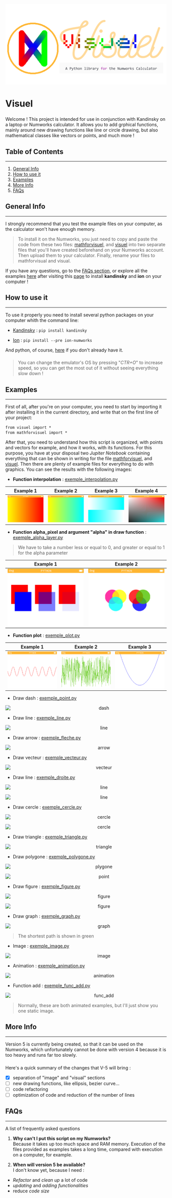 <p align="center" width="100%">
<img src=".\Exemples_images\logo_visuel.png" alt="Visuel-4">
</p>

# Visuel

###
Welcome ! This project is intended for use in conjunction with Kandinsky on a laptop or Numworks calculator. It allows you to add grphical functions, mainly around new drawing functions like line or circle drawing, but also mathematical classes like vectors or points, and much more !

## Table of Contents
***
1. [General Info](#general-info)
2. [How to use it](#how-to-use-it)
3. [Examples](#examples)
4. [More Info](#more-info)
5. [FAQs](#faqs)

## General Info
***
I strongly recommend that you test the example files on your computer, as the calculator won't have enough memory.

> To install it on the Numworks, you just need to copy and paste the code from these two files: [mathforvisuel](mathforvisuel.py), and [visuel](visuel.py) into two separate files that you'll have created beforehand on your Numworks account. Then upload them to your calculator. Finally, rename your files to mathforvisual and visual.

If you have any questions, go to the [FAQs section](#faqs), or explore all the examples [here](#examples) after visiting this [page](#how-to-use-it) to install **kandinsky** and **ion** on your computer !  

## How to use it
***
To use it properly you need to install several python packages on your computer whith the command line:

* [Kandinsky](https://github.com/ZetaMap/Kandinsky-Numworks) : `pip install kandinsky`

* [Ion](https://github.com/ZetaMap/Ion-numworks) : `pip install --pre ion-numworks`  

And python, of course, [here](https://www.python.org/downloads/) if you don't already have it.
###
>You can change the emulator's OS by pressing "_CTR+O_" to increase speed, so you can get the most out of it without seeing everything slow down !

## Examples
***
First of all, after you're on your computer, you need to start by importing it after installing it in the current directory, and write that on the first line of your project:
```
from visuel import *
from mathforvisuel import *
``` 
After that, you need to understand how this script is organized, with points and vectors for example, and how it works, with its functions. For this purpose, you have at your disposal two *Jupiter Notebook* containing everything that can be shown in writing for the file [mathforvisuel](ex_Math.ipynb), and [visuel](ex_Visuel.ipynb). Then there are plenty of example files for everything to do with graphics. You can see the results with the following images:

* **Function interpolation** : [exemple_interpolation.py](exemple_interpolation.py)  

<table>
    <thead>
        <tr>
            <th align="center">Example 1</th>
            <th align="center">Example 2</th>
            <th align="center">Example 3</th>
            <th align="center">Example 4</th>
        </tr>
    </thead>
    <tbody>
        <tr>
            <td> <img src=".\Exemples_images\exemple_interpolation_1.png"> </td>
            <td> <img src=".\Exemples_images\exemple_interpolation_2.png"> </td>
            <td> <img src=".\Exemples_images\exemple_interpolation_3.png"> </td>
            <td> <img src=".\Exemples_images\exemple_interpolation_4.png"> </td>
        </tr>
    </tbody>
</table>

* **Function alpha_pixel and argument "alpha" in draw function** : [exemple_alpha_layer.py](exemple_alpha_layer.py)

> We have to take a number less or equal to 0, and greater or equal to 1 for the alpha parameter

<table>
    <thead>
        <tr>
            <th align="center">Example 1</th>
            <th align="center">Example 2</th>
        </tr>
    </thead>
    <tbody>
        <tr>
            <td> <img src=".\Exemples_images\exemple_alpha_layer_1.png"> </td>
            <td> <img src=".\Exemples_images\exemple_alpha_layer_2.png"> </td>
        </tr>
    </tbody>
</table>

* **Function plot** : [exemple_plot.py](exemple_plot.py)

<table>
    <thead>
        <tr>
            <th align="center">Example 1</th>
            <th align="center">Example 2</th>
            <th align="center">Example 3</th>
        </tr>
    </thead>
    <tbody>
        <tr>
            <td> <img src=".\Exemples_images\exemple_plot_1.png"> </td>
            <td> <img src=".\Exemples_images\exemple_plot_2.png"> </td>
            <td> <img src=".\Exemples_images\exemple_plot_3.png"> </td>
        </tr>
    </tbody>
</table>

* Draw dash : [exemple_point.py](exemple_point.py)
<p align="center" width="100%">
<img src=".\Exemples_images\exemple_point.png" alt="dash" style="width: 60%; min-width: 600px; display: block; margin: auto;">
</p>

* Draw line : [exemple_line.py](exemple_line.py)
<p align="center" width="100%">
<img src=".\Exemples_images\exemple_ligne.png" alt="line" style="width: 60%; min-width: 600px; display: block; margin: auto;">
</p>

* Draw arrow : [exemple_fleche.py](exemple_fleche.py)  
<p align="center" width="100%">
<img src=".\Exemples_images\exemple_fleche.png" alt="arrow" style="width: 60%; min-width: 600px; display: block; margin: auto;">
</p>

* Draw vecteur : [exemple_vecteur.py](exemple_vecteur.py)  
<p align="center" width="100%">
<img src=".\Exemples_images\exemple_vecteur.png" alt="vecteur" style="width: 60%; min-width: 600px; display: block; margin: auto;">
</p>

* Draw line : [exemple_droite.py](exemple_droite.py)  
<p align="center" width="100%">
<img src=".\Exemples_images\exemple_droite_1.png" alt="line" style="width: 60%; min-width: 600px; display: block; margin: auto;">
</p>
<p align="center" width="100%">
<img src=".\Exemples_images\exemple_droite_2.png" alt="line" style="width: 60%; min-width: 600px; display: block; margin: auto;">
</p>

* Draw cercle : [exemple_cercle.py](exemple_cercle.py)  
<p align="center" width="100%">
<img src=".\Exemples_images\exemple_cercle_1.png" alt="cercle" style="width: 60%; min-width: 600px; display: block; margin: auto;">
</p>
<p align="center" width="100%">
<img src=".\Exemples_images\exemple_cercle_2.png" alt="cercle" style="width: 60%; min-width: 600px; display: block; margin: auto;">
</p>

* Draw triangle : [exemple_triangle.py](exemple_triangle.py)  
<p align="center" width="100%">
<img src=".\Exemples_images\exemple_triangle.png" alt="triangle" style="width: 60%; min-width: 600px; display: block; margin: auto;">
</p>

* Draw polygone : [exemple_polygone.py](exemple_polygone.py)  
<p align="center" width="100%">
<img src=".\Exemples_images\exemple_polygone_1.png" alt="plygone" style="width: 60%; min-width: 600px; display: block; margin: auto;">
</p>
<p align="center" width="100%">
<img src=".\Exemples_images\exemple_polygone_2.png" alt="point" style="width: 60%; min-width: 600px; display: block; margin: auto;">
</p>

* Draw figure : [exemple_figure.py](exemple_figure.py)  
<p align="center" width="100%">
<img src=".\Exemples_images\exemple_figure_1.png" alt="figure" style="width: 60%; min-width: 600px; display: block; margin: auto;">
</p>
<p align="center" width="100%">
<img src=".\Exemples_images\exemple_figure_2.png" alt="figure" style="width: 60%; min-width: 600px; display: block; margin: auto;">
</p>

* Draw graph : [exemple_graph.py](exemple_graph.py)  
<p align="center" width="100%">
<img src=".\Exemples_images\exemple_graph.png" alt="graph" style="width: 60%; min-width: 600px; display: block; margin: auto;">
</p>

> The shortest path is shown in green

* Image : [exemple_image.py](exemple_image.py)  
<p align="center" width="100%">
<img src=".\Exemples_images\exemple_image.png" alt="image" style="width: 60%; min-width: 600px; display: block; margin: auto;">
</p>

* Animation : [exemple_animation.py](exemple_droite.py)  
<p align="center" width="100%">
<img src=".\Exemples_images\exemple_animation.png" alt="animation" style="width: 60%; min-width: 600px; display: block; margin: auto;">
</p>


* Function add : [exemple_func_add.py](exemple_func_add.py)  
<p align="center" width="100%">
<img src=".\Exemples_images\exemple_func_add.png" alt="func_add" style="width: 60%; min-width: 600px; display: block; margin: auto;">
</p>

> Normally, these are both animated examples, but I'll just show you one static image.

## More Info
***
Version 5 is currently being created, so that it can be used on the Numworks, which unfortunately cannot be done with version 4 because it is too heavy and runs far too slowly.

###
Here's a quick summary of the changes that V-5 will bring :  
- [x] separation of "image" and "visual" sections
- [ ] new drawing functions, like ellipsis, bezier curve...
- [ ] code refactoring
- [ ] optimization of code and reduction of the number of lines

## FAQs
***
A list of frequently asked questions  
1. **Why can't I put this script on my Numworks?**  
Because it takes up too much space and RAM memory. Execution of the files provided as examples takes a long time, compared with execution on a computer, for example.  

2. **When will version 5 be available?**  
I don't know yet, because I need :
* *Refactor* and *clean up* a lot of code
* *updating* and *adding functionalities*
* reduce *code size*

